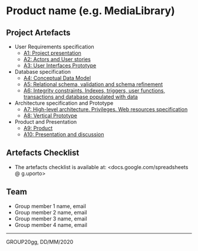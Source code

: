 # Product name (e.g. MediaLibrary)

## Project Artefacts

* User Requirements specification
  * [A1: Project presentation](a01)
  * [A2: Actors and User stories](a02)
  * [A3: User Interfaces Prototype](a03)
* Database specification
  * [A4: Conceptual Data Model](a04)
  * [A5: Relational schema, validation and schema refinement](a05)
  * [A6: Integrity constraints. Indexes, triggers, user functions, transactions and database populated with data](a06)
* Architecture specification and Prototype
  * [A7: High-level architecture. Privileges. Web resources specification](a07)
  * [A8: Vertical Prototype](a08)
* Product and Presentation
  * [A9: Product](a09)
  * [A10: Presentation and discussion](a10)

## Artefacts Checklist

* The artefacts checklist is available at: <docs.google.com/spreadsheets @ g.uporto>

## Team

* Group member 1 name, email
* Group member 2 name, email
* Group member 3 name, email
* Group member 4 name, email

***
GROUP20gg, DD/MM/2020
